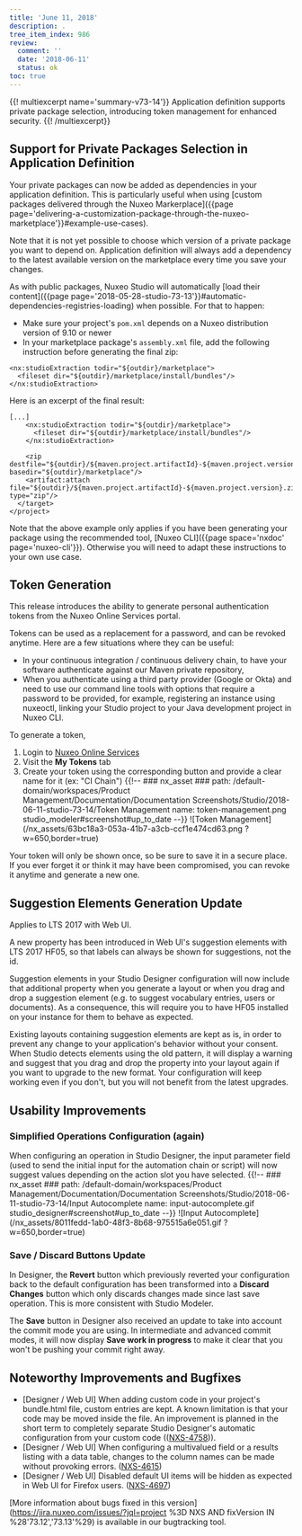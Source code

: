 ```yaml
---
title: 'June 11, 2018'
description: .
tree_item_index: 986
review:
  comment: ''
  date: '2018-06-11'
  status: ok
toc: true
---
```


{{! multiexcerpt name='summary-v73-14'}}
Application definition supports private package selection, introducing token management for enhanced security.
{{! /multiexcerpt}}

## Support for Private Packages Selection in Application Definition
Your private packages can now be added as dependencies in your application definition. This is particularly useful when using [custom packages delivered through the Nuxeo Markerplace]({{page page='delivering-a-customization-package-through-the-nuxeo-marketplace'}}#example-use-cases).

Note that it is not yet possible to choose which version of a private package you want to depend on. Application definition will always add a dependency to the latest available version on the marketplace every time you save your changes.

As with public packages, Nuxeo Studio will automatically [load their content]({{page page='2018-05-28-studio-73-13'}}#automatic-dependencies-registries-loading) when possible. For that to happen:
- Make sure your project's `pom.xml` depends on a Nuxeo distribution version of 9.10 or newer
- In your marketplace package's `assembly.xml` file, add the following instruction before generating the final zip:

```
<nx:studioExtraction todir="${outdir}/marketplace">
  <fileset dir="${outdir}/marketplace/install/bundles"/>
</nx:studioExtraction>
```

Here is an excerpt of the final result:

```
[...]
    <nx:studioExtraction todir="${outdir}/marketplace">
      <fileset dir="${outdir}/marketplace/install/bundles"/>
    </nx:studioExtraction>

    <zip destfile="${outdir}/${maven.project.artifactId}-${maven.project.version}.zip" basedir="${outdir}/marketplace"/>
    <artifact:attach file="${outdir}/${maven.project.artifactId}-${maven.project.version}.zip" type="zip"/>
  </target>
</project>
```

Note that the above example only applies if you have been generating your package using the recommended tool, [Nuxeo CLI]({{page space='nxdoc' page='nuxeo-cli'}}). Otherwise you will need to adapt these instructions to your own use case.

## Token Generation
This release introduces the ability to generate personal authentication tokens from the Nuxeo Online Services portal.

Tokens can be used as a replacement for a password, and can be revoked anytime. Here are a few situations where they can be useful:
- In your continuous integration / continuous delivery chain, to have your software authenticate against our Maven private repository,
- When you authenticate using a third party provider (Google or Okta) and need to use our command line tools with options that require a password to be provided, for example, registering an instance using nuxeoctl, linking your Studio project to your Java development project in Nuxeo CLI.

To generate a token,
1. Login to [Nuxeo Online Services](https://connect.nuxeo.com)
1. Visit the **My Tokens** tab
1. Create your token using the corresponding button and provide a clear name for it (ex: "CI Chain")
{{!--     ### nx_asset ###
    path: /default-domain/workspaces/Product Management/Documentation/Documentation Screenshots/Studio/2018-06-11-studio-73-14/Token Management
    name: token-management.png
    studio_modeler#screenshot#up_to_date
--}}
![Token Management](/nx_assets/63bc18a3-053a-41b7-a3cb-ccf1e474cd63.png ?w=650,border=true)

Your token will only be shown once, so be sure to save it in a secure place. If you ever forget it or think it may have been compromised, you can revoke it anytime and generate a new one.

## Suggestion Elements Generation Update
Applies to LTS 2017 with Web UI.

A new property has been introduced in Web UI's suggestion elements with LTS 2017 HF05, so that labels can always be shown for suggestions, not the id.

Suggestion elements in your Studio Designer configuration will now include that additional property when you generate a layout or when you drag and drop a suggestion element (e.g. to suggest vocabulary entries, users or documents). As a consequence, this will require you to have HF05 installed on your instance for them to behave as expected.

Existing layouts containing suggestion elements are kept as is, in order to prevent any change to your application's behavior without your consent. When Studio detects elements using the old pattern, it will display a warning and suggest that you drag and drop the property into your layout again if you want to upgrade to the new format. Your configuration will keep working even if you don't, but you will not benefit from the latest upgrades.

## Usability Improvements
### Simplified Operations Configuration (again)
When configuring an operation in Studio Designer, the input parameter field (used to send the initial input for the automation chain or script) will now suggest values depending on the action slot you have selected.
{{!--     ### nx_asset ###
    path: /default-domain/workspaces/Product Management/Documentation/Documentation Screenshots/Studio/2018-06-11-studio-73-14/Input Autocomplete
    name: input-autocomplete.gif
    studio_designer#screenshot#up_to_date
--}}
![Input Autocomplete](/nx_assets/8011fedd-1ab0-48f3-8b68-975515a6e051.gif ?w=650,border=true)

### Save / Discard Buttons Update
In Designer, the **Revert** button which previously reverted your configuration back to the default configuration has been transformed into a **Discard Changes** button which only discards changes made since last save operation. This is more consistent with Studio Modeler.

The **Save** button in Designer also received an update to take into account the commit mode you are using. In intermediate and advanced commit modes, it will now display **Save work in progress** to make it clear that you won't be pushing your commit right away.

## Noteworthy Improvements and Bugfixes
- [Designer / Web UI] When adding custom code in your project's bundle.html file, custom entries are kept. A known limitation is that your code may be moved inside the file. An improvement is planned in the short term to completely separate Studio Designer's automatic configuration from your custom code (([NXS-4758](https://jira.nuxeo.com/browse/NXS-4758))).
- [Designer / Web UI] When configuring a multivalued field or a results listing with a data table, changes to the column names can be made without provoking errors. ([NXS-4615](https://jira.nuxeo.com/browse/NXS-4615))
- [Designer / Web UI] Disabled default UI items will be hidden as expected in Web UI for Firefox users. ([NXS-4697](https://jira.nuxeo.com/browse/NXS-4697))

[More information about bugs fixed in this version](https://jira.nuxeo.com/issues/?jql=project %3D NXS AND fixVersion IN %28'73.12','73.13'%29) is available in our bugtracking tool.
